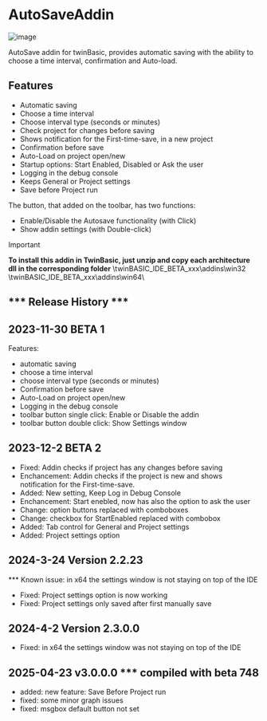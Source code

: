 # AutoSaveAddin

![image](https://github.com/user-attachments/assets/f28df515-7aea-442c-aa7d-4a2903361f68)


AutoSave addin for twinBasic, provides automatic saving with the ability to choose a time interval, confirmation and Auto-load.

Features
---------
- Automatic saving
- Choose a time interval
- Choose interval type (seconds or minutes)
- Check project for changes before saving
- Shows notification for the First-time-save, in a new project
- Confirmation before save
- Auto-Load on project open/new
- Startup options: Start Enabled, Disabled or  Ask the user
- Logging in the debug console
- Keeps General or Project settings
- Save before Project run

The button, that added on the toolbar, has two functions:
- Enable/Disable the Autosave functionality (with Click)
- Show addin settings (with Double-click)



> [!IMPORTANT]  
> **To install this addin in TwinBasic, just unzip and copy each architecture dll in the corresponding folder**
> \twinBASIC_IDE_BETA_xxx\addins\win32\
> \twinBASIC_IDE_BETA_xxx\addins\win64\


*** Release History ***
-----------------
2023-11-30 BETA 1
-----------------
Features:
- automatic saving
- choose a time interval
- choose interval type (seconds or minutes)
- Confirmation before save
- Auto-Load on project open/new
- Logging in the debug console
- toolbar button single click: Enable or Disable the addin
- toolbar button double click: Show Settings window



2023-12-2 BETA 2
-----------------
- Fixed: Addin checks if project has any changes before saving
- Enchancement: Addin checks if the project is new and shows notification for the First-time-save.
- Added: New setting, Keep Log in Debug Console 
- Enchancement: Start enebled, now has also the option to ask the user
- Change: option buttons replaced with comboboxes
- Change: checkbox for StartEnabled replaced with combobox
- Added: Tab control for General and Project settings
- Added: Project settings option


2024-3-24 Version 2.2.23
------------------------
*** Known issue: in x64 the settings window is not staying on top of the IDE
- Fixed: Project settings option is now working
- Fixed: Project settings only saved after first manually save

2024-4-2 Version 2.3.0.0
------------------------
- Fixed: in x64 the settings window was not staying on top of the IDE


2025-04-23 v3.0.0.0  *** compiled with beta 748
-----------------------------------------------
- added: new feature: Save Before Project run
- fixed: some minor graph issues
- fixed: msgbox default button not set
